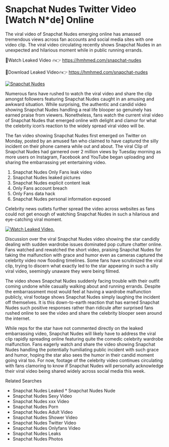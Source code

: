 ﻿# Snapchat Nudes Twitter Video [Watch N*de] Online

The viral video of ﻿Snapchat Nudes emerging online has amassed tremendous views across fan accounts and social media sites with one video clip. The viral video circulating recently shows ﻿Snapchat Nudes in an unexpected and hilarious moment while in public running errands. 

🔴Watch Leaked Video 🔥👉  https://hmhmed.com/snapchat-nudes 

🔴Download Leaked Video🔥👉  https://hmhmed.com/snapchat-nudes 

[![Snapchat Nudes](https://i.imgur.com/dJHk4Zq.gif)](https://hmhmed.com/snapchat-nudes)

Numerous fans have rushed to watch the viral video and share the clip amongst followers featuring ﻿Snapchat Nudes caught in an amusing and awkward situation. While surprising, the authentic and candid video showing ﻿Snapchat Nudes handling a real life blooper so genuinely has earned praise from viewers. Nonetheless, fans watch the current viral video of ﻿Snapchat Nudes that emerged online with delight and clamor for what the celebrity icon’s reaction to the widely spread viral video will be.

The fan video showing ﻿Snapchat Nudes first emerged on Twitter on Monday, posted by an amused fan who claimed to have captured the silly incident on their phone camera while out and about. The viral Clip of ﻿Snapchat Nudes had garnered over 2 million views by Tuesday morning as more users on Instagram, Facebook and YouTube began uploading and sharing the embarrassing yet entertaining video. 

1. ﻿Snapchat Nudes Only Fans leak video
2. ﻿Snapchat Nudes leaked pictures
3. ﻿Snapchat Nudes explicit content leak
4. Only Fans account breach
5. Only Fans data hack
6. ﻿Snapchat Nudes personal information exposed

Celebrity news outlets further spread the video across websites as fans could not get enough of watching ﻿Snapchat Nudes in such a hilarious and eye-catching viral moment. 

[![Watch Leaked Video.](https://miro.medium.com/v2/resize:fit:828/format:webp/1*cilzJN44JGOrTw9NJCrNHA.gif "Watch Leaked Video")](https://hmhmed.com/snapchat-nudes)

Discussion over the viral ﻿Snapchat Nudes video showing the star candidly dealing with sudden wardrobe issues dominated pop culture chatter online. Fans watched and rewatched the short video, praising ﻿Snapchat Nudes for taking the malfunction with grace and humor even as cameras captured the celebrity video now flooding timelines. Some fans have scrutinized the viral clip, trying to discern what exactly led to the star appearing in such a silly viral video, seemingly unaware they were being filmed.

The video shows ﻿Snapchat Nudes suddenly facing trouble with their outfit coming undone while casually walking about and running errands. Despite the embarrassment most would feel at having a wardrobe malfunction publicly, viral footage shows ﻿Snapchat Nudes simply laughing the incident off themselves. It is this down-to-earth reaction that has earned ﻿Snapchat Nudes such positive responses rather than ridicule after surprised fans rushed online to see the video and share the celebrity blooper seen around the internet.  

While reps for the star have not commented directly on the leaked embarrassing video, ﻿Snapchat Nudes will likely have to address the viral clip rapidly spreading online featuring quite the comedic celebrity wardrobe malfunction. Fans eagerly watch and share the video showing ﻿Snapchat Nudes handling the potentially humiliating public incident with such grace and humor, hoping the star also sees the humor in their candid moment going viral too. For now, footage of the celebrity video continues circulating with fans clamoring to know if ﻿Snapchat Nudes will personally acknowledge their viral video being shared widely across social media this week.

Related Searches
* ﻿Snapchat Nudes Leaked
﻿* Snapchat Nudes Nude
* ﻿Snapchat Nudes Sexy Video
* ﻿Snapchat Nudes xxx Video
* ﻿Snapchat Nudes Porn
* ﻿Snapchat Nudes Adult Video
* ﻿Snapchat Nudes Shower Video
* ﻿Snapchat Nudes Twitter Video
* ﻿Snapchat Nudes Onlyfans Video
* ﻿Snapchat Nudes Leaks
* ﻿Snapchat Nudes Photos